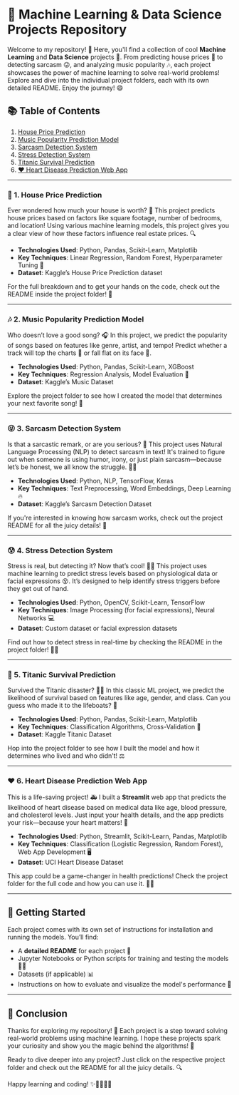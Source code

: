 # 🚀 Machine Learning & Data Science Projects Repository

Welcome to my repository! 🎉 Here, you'll find a collection of cool **Machine Learning** and **Data Science** projects 🎨. From predicting house prices 🏡 to detecting sarcasm 😜, and analyzing music popularity 🎶, each project showcases the power of machine learning to solve real-world problems! Explore and dive into the individual project folders, each with its own detailed README. Enjoy the journey! 😄

## 📚 Table of Contents
1. [House Price Prediction](https://github.com/codewithadvi/Machine-Learning-and-Data-Science-Projects/blob/main/House%20Price%20Prediction/house-price-prediction.ipynb)
2. [Music Popularity Prediction Model](https://github.com/codewithadvi/Machine-Learning-and-Data-Science-Projects/blob/main/Music%20Popularity%20Prediction%20Model/music-popularity-prediction%20(1).ipynb)
3. [Sarcasm Detection System](https://github.com/codewithadvi/Machine-Learning-and-Data-Science-Projects/blob/main/Sarcasm%20Detection%20System/sarcasm-detection%20(1).ipynb)
4. [Stress Detection System](https://github.com/codewithadvi/Machine-Learning-and-Data-Science-Projects/blob/main/Stress%20Detection%20System/stress-detection-model.ipynb)
5. [Titanic Survival Prediction](https://github.com/codewithadvi/Machine-Learning-and-Data-Science-Projects/blob/main/titanic%20survival%20prediction/titanic-survivor-prediction.ipynb)
6. [❤️ Heart Disease Prediction Web App](https://github.com/codewithadvi/Machine-Learning-and-Data-Science-Projects/blob/main/webapp/heartprediction.py)

---

### 🏡 1. **House Price Prediction**
Ever wondered how much your house is worth? 💸 This project predicts house prices based on factors like square footage, number of bedrooms, and location! Using various machine learning models, this project gives you a clear view of how these factors influence real estate prices. 🔍 

- **Technologies Used**: Python, Pandas, Scikit-Learn, Matplotlib
- **Key Techniques**: Linear Regression, Random Forest, Hyperparameter Tuning 🔧
- **Dataset**: Kaggle’s House Price Prediction dataset

For the full breakdown and to get your hands on the code, check out the README inside the project folder! 📄

---

### 🎶 2. **Music Popularity Prediction Model**
Who doesn’t love a good song? 🎧 In this project, we predict the popularity of songs based on features like genre, artist, and tempo! Predict whether a track will top the charts 🎤 or fall flat on its face 😬. 

- **Technologies Used**: Python, Pandas, Scikit-Learn, XGBoost
- **Key Techniques**: Regression Analysis, Model Evaluation 🧠
- **Dataset**: Kaggle’s Music Dataset

Explore the project folder to see how I created the model that determines your next favorite song! 🎵

---

### 😜 3. **Sarcasm Detection System**
Is that a sarcastic remark, or are you serious? 🤨 This project uses Natural Language Processing (NLP) to detect sarcasm in text! It's trained to figure out when someone is using humor, irony, or just plain sarcasm—because let’s be honest, we all know the struggle. 🤦‍♂️

- **Technologies Used**: Python, NLP, TensorFlow, Keras
- **Key Techniques**: Text Preprocessing, Word Embeddings, Deep Learning 🔥
- **Dataset**: Kaggle’s Sarcasm Detection Dataset

If you're interested in knowing how sarcasm works, check out the project README for all the juicy details! 💬

---

### 😰 4. **Stress Detection System**
Stress is real, but detecting it? Now that’s cool! 💆‍♂️ This project uses machine learning to predict stress levels based on physiological data or facial expressions 😵. It’s designed to help identify stress triggers before they get out of hand. 

- **Technologies Used**: Python, OpenCV, Scikit-Learn, TensorFlow
- **Key Techniques**: Image Processing (for facial expressions), Neural Networks 💻
- **Dataset**: Custom dataset or facial expression datasets

Find out how to detect stress in real-time by checking the README in the project folder! 🧘‍♀️

---

### 🚢 5. **Titanic Survival Prediction**
Survived the Titanic disaster? 🚢💔 In this classic ML project, we predict the likelihood of survival based on features like age, gender, and class. Can you guess who made it to the lifeboats? 🛶

- **Technologies Used**: Python, Pandas, Scikit-Learn, Matplotlib
- **Key Techniques**: Classification Algorithms, Cross-Validation 📝
- **Dataset**: Kaggle Titanic Dataset

Hop into the project folder to see how I built the model and how it determines who lived and who didn’t! ⚖️

---

### ❤️ 6. **Heart Disease Prediction Web App**
This is a life-saving project! 🚑 I built a **Streamlit** web app that predicts the likelihood of heart disease based on medical data like age, blood pressure, and cholesterol levels. Just input your health details, and the app predicts your risk—because your heart matters! 💖

- **Technologies Used**: Python, Streamlit, Scikit-Learn, Pandas, Matplotlib
- **Key Techniques**: Classification (Logistic Regression, Random Forest), Web App Development 🖥️
- **Dataset**: UCI Heart Disease Dataset

This app could be a game-changer in health predictions! Check the project folder for the full code and how you can use it. 👩‍⚕️

---

## 🚀 Getting Started
Each project comes with its own set of instructions for installation and running the models. You’ll find:
- A **detailed README** for each project 📖
- Jupyter Notebooks or Python scripts for training and testing the models 🧑‍💻
- Datasets (if applicable) 📊
- Instructions on how to evaluate and visualize the model's performance 👀

---

## 🎉 Conclusion
Thanks for exploring my repository! 🎉 Each project is a step toward solving real-world problems using machine learning. I hope these projects spark your curiosity and show you the magic behind the algorithms! 🔮 

Ready to dive deeper into any project? Just click on the respective project folder and check out the README for all the juicy details. 🔍

Happy learning and coding! ✨👨‍💻👩‍💻
